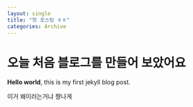 ```yaml
---
layout: single
title: "첫 포스팅 ㅎㅎ"
categories: Archive
---
```


# 오늘 처음 블로그를 만들어 보았어요

**Hello world**, this is my first jekyll blog post.

이거 왜이러는거냐 짱나게
